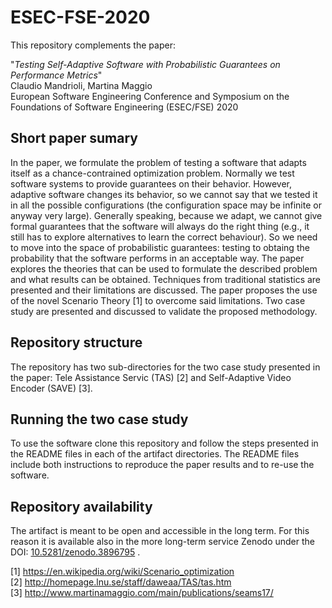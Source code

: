 # ESEC-FSE-2020
This repository complements the paper: 

  "*Testing Self-Adaptive Software with Probabilistic Guarantees on Performance Metrics*" \
  Claudio Mandrioli, Martina Maggio \
  European Software Engineering Conference and Symposium on the Foundations of Software Engineering (ESEC/FSE) 2020

## Short paper sumary
In the paper, we formulate the problem of testing a software that adapts itself as a chance-contrained optimization problem. Normally we test software systems to provide guarantees on their behavior. However, adaptive software changes its behavior, so we cannot say that we tested it in all the possible configurations (the configuration space may be infinite or anyway very large). Generally speaking, because we adapt, we cannot give formal guarantees that the software will always do the right thing (e.g., it still has to explore alternatives to learn the correct behaviour). So we need to move into the space of probabilistic guarantees: testing to obtaing the probability that the software performs in an acceptable way. The paper explores the theories that can be used to formulate the described problem and what results can be obtained. Techniques from traditional statistics are presented and their limitations are discussed. The paper proposes the use of the novel Scenario Theory [1] to overcome said limitations. Two case study are presented and discussed to validate the proposed methodology.

## Repository structure

The repository has two sub-directories for the two case study presented in the paper: Tele Assistance Servic (TAS) [2] and Self-Adaptive Video Encoder (SAVE) [3].

## Running the two case study

To use the software clone this repository and follow the steps presented in the README files in each of the artifact directories. The README files include both instructions to reproduce the paper results and to re-use the software.

## Repository availability

The artifact is meant to be open and accessible in the long term. For this reason it is available also in the more long-term service Zenodo under the  DOI: [10.5281/zenodo.3896795](10.5281/zenodo.3896795) .

[1] https://en.wikipedia.org/wiki/Scenario_optimization \
[2] http://homepage.lnu.se/staff/daweaa/TAS/tas.htm \
[3] http://www.martinamaggio.com/main/publications/seams17/
